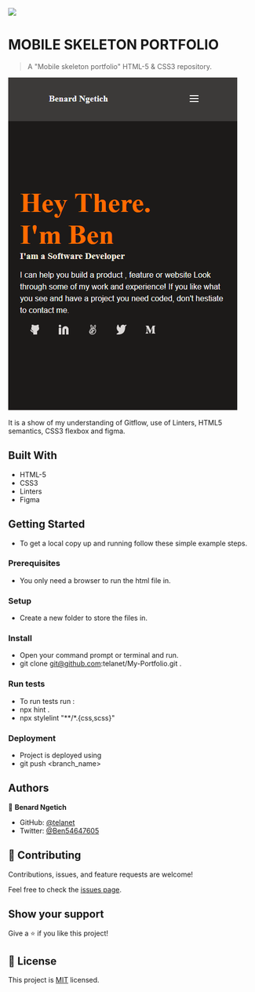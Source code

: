 ![](https://img.shields.io/badge/Microverse-blueviolet)

# MOBILE SKELETON PORTFOLIO

> A "Mobile skeleton portfolio" HTML-5 & CSS3 repository.

![screenshot](./images/screenshot.png)

It is a show of my understanding of Gitflow, use of Linters, HTML5 semantics, CSS3 flexbox and figma.

## Built With

- HTML-5
- CSS3
- Linters
- Figma
## Getting Started

- To get a local copy up and running follow these simple example steps.

### Prerequisites

- You only need a browser to run the html file in.

### Setup

- Create a new folder to store the files in.

### Install

- Open your command prompt or terminal and run.
- git clone git@github.com:telanet/My-Portfolio.git .


### Run tests

- To run tests run :
- npx hint .
- npx stylelint "**/*.{css,scss}"

### Deployment

- Project is deployed using
- git push <branch_name>

## Authors

👤 **Benard Ngetich**

- GitHub: [@telanet ](https://github.com/telanet)
- Twitter: [@Ben54647605](https://twitter.com/Ben54647605)

## 🤝 Contributing

Contributions, issues, and feature requests are welcome!

Feel free to check the [issues page](https://github.com/telanet/My-Portfolio).

## Show your support

Give a ⭐️ if you like this project!

## 📝 License

This project is [MIT](./MIT.md) licensed.